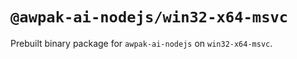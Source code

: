 # `@awpak-ai-nodejs/win32-x64-msvc`

Prebuilt binary package for `awpak-ai-nodejs` on `win32-x64-msvc`.
